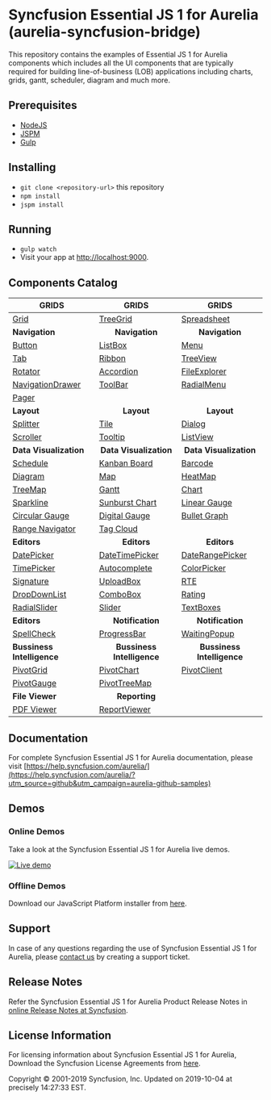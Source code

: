 # Syncfusion Essential JS 1 for Aurelia (aurelia-syncfusion-bridge)

This repository contains the examples of Essential JS 1 for Aurelia components which includes all the UI components that are typically required for building line-of-business (LOB) applications including charts, grids, gantt, scheduler, diagram and much more. 

## Prerequisites

* [NodeJS](https://nodejs.org/)
* [JSPM](https://github.com/jspm/jspm-cli)
* [Gulp](https://github.com/gulpjs/gulp) 

## Installing

* `git clone <repository-url>` this repository
* `npm install`
* `jspm install`

## Running

* `gulp watch`
* Visit your app at [http://localhost:9000](http://localhost:9000).

## Components Catalog

| <b>GRIDS<b> | <b><center>GRIDS</center><b> | <b><center>GRIDS</center><b> |
| ------------- | --------------- | ----------- |
|[Grid](https://aureliajq.syncfusion.com/#/samples/grid/default-Functionalities/?utm_source=github&utm_campaign=aurelia-github-samples)|[TreeGrid](https://aureliajq.syncfusion.com/#/samples/treegrid/Default-Sample/?utm_source=github&utm_campaign=aurelia-github-samples)|[Spreadsheet](https://aureliajq.syncfusion.com/#/samples/spreadsheet/default-functionalities?utm_source=github&utm_campaign=aurelia-github-samples)|
| <b>Navigation<b> | <b><center>Navigation</center><b> | <b><center>Navigation</center><b> |
|[Button](https://aureliajq.syncfusion.com/#/samples/buttons/Default-Functionalities/?utm_source=github&utm_campaign=aurelia-github-samples)|[ListBox](https://aureliajq.syncfusion.com/#/samples/listbox/basic-use/?utm_source=github&utm_campaign=aurelia-github-samples)|[Menu](https://aureliajq.syncfusion.com/#/samples/menu/default-functionalities/?utm_source=github&utm_campaign=aurelia-github-samples)|
|[Tab](https://aureliajq.syncfusion.com/#/samples/tab/default-functionalities/?utm_source=github&utm_campaign=aurelia-github-samples)|[Ribbon](https://aureliajq.syncfusion.com/#/samples/ribbon/default/?utm_source=github&utm_campaign=aurelia-github-samples)|[TreeView](https://aureliajq.syncfusion.com/#/samples/treeview/Default-Functionalities/?utm_source=github&utm_campaign=aurelia-github-samples)|
|[Rotator](https://aureliajq.syncfusion.com/#/samples/rotator/basic-use/?utm_source=github&utm_campaign=aurelia-github-samples)|[Accordion](https://aureliajq.syncfusion.com/#/samples/accordion/default-functionalities/?utm_source=github&utm_campaign=aurelia-github-samples)|[FileExplorer](https://aureliajq.syncfusion.com/#/samples/fileexplorer/Default-Functionalities/?utm_source=github&utm_campaign=aurelia-github-samples)|
|[NavigationDrawer](https://aureliajq.syncfusion.com/#/samples/navigationdrawer/basic-use/?utm_source=github&utm_campaign=aurelia-github-samples)|[ToolBar](https://aureliajq.syncfusion.com/#/samples/toolbar/default-functionalities/?utm_source=github&utm_campaign=aurelia-github-samples)|[RadialMenu](https://aureliajq.syncfusion.com/#/samples/radialmenu/basic-use/?utm_source=github&utm_campaign=aurelia-github-samples)|
|[Pager](https://aureliajq.syncfusion.com/#/samples/pager/default/?utm_source=github&utm_campaign=aurelia-github-samples)|
|<b>Layout</b>|<b><center>Layout</center></b>|<b><center>Layout</center></b> |
|[Splitter](https://aureliajq.syncfusion.com/#/samples/splitter/basic-use/?utm_source=github&utm_campaign=aurelia-github-samples)|[Tile](https://aureliajq.syncfusion.com/#/samples/tile/basic-use/?utm_source=github&utm_campaign=aurelia-github-samples)|[Dialog](https://aureliajq.syncfusion.com/#/samples/dialog/basic-use/?utm_source=github&utm_campaign=aurelia-github-samples)|
|[Scroller](https://aureliajq.syncfusion.com/#/samples/scroller/Default-Functionalities/?utm_source=github&utm_campaign=aurelia-github-samples)|[Tooltip](https://aureliajq.syncfusion.com/#/samples/tooltip/default-functionalities/?utm_source=github&utm_campaign=aurelia-github-samples)|[ListView](https://aureliajq.syncfusion.com/#/samples/listview/basic-use/?utm_source=github&utm_campaign=aurelia-github-samples)|
|<b>Data Visualization</b>|<b><center>Data Visualization</center></b>|<b><center>Data Visualization</center></b> |
|[Schedule](https://aureliajq.syncfusion.com/#/samples/schedule/default-functionalities/?utm_source=github&utm_campaign=aurelia-github-samples)|[Kanban Board](https://aureliajq.syncfusion.com/#/samples/kanban/default/?utm_source=github&utm_campaign=aurelia-github-samples)|[Barcode](https://aureliajq.syncfusion.com/#/samples/barcode/qrbarcode/?utm_source=github&utm_campaign=aurelia-github-samples)|
|[Diagram](https://aureliajq.syncfusion.com/#/samples/diagram/default-functionalities/?utm_source=github&utm_campaign=aurelia-github-samples)|[Map](https://aureliajq.syncfusion.com/#/samples/map/dataMarkers/?utm_source=github&utm_campaign=aurelia-github-samples)|[HeatMap](https://aureliajq.syncfusion.com/#/samples/heatmap/default-functionalities/?utm_source=github&utm_campaign=aurelia-github-samples)|
|[TreeMap](https://aureliajq.syncfusion.com/#/samples/treemap/flatCollection/?utm_source=github&utm_campaign=aurelia-github-samples)|[Gantt](https://aureliajq.syncfusion.com/#/samples/gantt/Default-Funtionalities/?utm_source=github&utm_campaign=aurelia-github-samples)|[Chart](https://aureliajq.syncfusion.com/#/samples/chart/line/?utm_source=github&utm_campaign=aurelia-github-samples)|
|[Sparkline](https://aureliajq.syncfusion.com/#/samples/sparkline/basic-use/?utm_source=github&utm_campaign=aurelia-github-samples)|[Sunburst Chart](https://aureliajq.syncfusion.com/#/samples/sunburstchart/default/?utm_source=github&utm_campaign=aurelia-github-samples)|[Linear Gauge](https://aureliajq.syncfusion.com/#/samples/lineargauge/basic-use/?utm_source=github&utm_campaign=aurelia-github-samples)|
|[Circular Gauge](https://aureliajq.syncfusion.com/#/samples/circulargauge/basic-use/?utm_source=github&utm_campaign=aurelia-github-samples)|[Digital Gauge](https://aureliajq.syncfusion.com/#/samples/digitalgauge/basic-use/?utm_source=github&utm_campaign=aurelia-github-samples)|[Bullet Graph](https://aureliajq.syncfusion.com/#/samples/bulletgraph/basic-use/?utm_source=github&utm_campaign=aurelia-github-samples)|
|[Range Navigator](https://aureliajq.syncfusion.com/#/samples/rangenavigator/basic-use/?utm_source=github&utm_campaign=aurelia-github-samples)|[Tag Cloud](https://aureliajq.syncfusion.com/#/samples/tagcloud/default-functionalities/?utm_source=github&utm_campaign=aurelia-github-samples)| |
|<b>Editors</b>|<b><center>Editors</center></b>|<b><center>Editors</center></b> |
|[DatePicker](https://aureliajq.syncfusion.com/#/samples/datepicker/Default-Functionalities/?utm_source=github&utm_campaign=aurelia-github-samples)|[DateTimePicker](https://aureliajq.syncfusion.com/#/samples/datetimepicker/Default-Functionalities/?utm_source=github&utm_campaign=aurelia-github-samples)|[DateRangePicker](https://aureliajq.syncfusion.com/#/samples/daterangepicker/Default-Functionalities/?utm_source=github&utm_campaign=aurelia-github-samples)|
|[TimePicker](https://aureliajq.syncfusion.com/#/samples/timepicker/Default-Functionalities/?utm_source=github&utm_campaign=aurelia-github-samples)|[Autocomplete](https://aureliajq.syncfusion.com/#/samples/autocomplete/basic-use/?utm_source=github&utm_campaign=aurelia-github-samples)|[ColorPicker](https://aureliajq.syncfusion.com/#/samples/colorpicker/Default-Functionalities/?utm_source=github&utm_campaign=aurelia-github-samples)|
|[Signature](https://aureliajq.syncfusion.com/#/samples/signature/basic-use/?utm_source=github&utm_campaign=aurelia-github-samples)|[UploadBox](https://aureliajq.syncfusion.com/#/samples/uploadbox/default-functionalities/?utm_source=github&utm_campaign=aurelia-github-samples)|[RTE](https://aureliajq.syncfusion.com/#/samples/rte/default-functionalities/?utm_source=github&utm_campaign=aurelia-github-samples)|
|[DropDownList](https://aureliajq.syncfusion.com/#/samples/dropdownlist/default-functionalities/?utm_source=github&utm_campaign=aurelia-github-samples)|[ComboBox](https://aureliajq.syncfusion.com/#/samples/combobox/default-functionalities/?utm_source=github&utm_campaign=aurelia-github-samples)|[Rating](https://aureliajq.syncfusion.com/#/samples/rating/default/?utm_source=github&utm_campaign=aurelia-github-samples)|
|[RadialSlider](https://aureliajq.syncfusion.com/#/samples/radialslider/basic-use/?utm_source=github&utm_campaign=aurelia-github-samples)|[Slider](https://aureliajq.syncfusion.com/#/samples/slider/Default/?utm_source=github&utm_campaign=aurelia-github-samples)|[TextBoxes](https://aureliajq.syncfusion.com/#/samples/textboxes/Default-Functionalities/?utm_source=github&utm_campaign=aurelia-github-samples)|
|<b>Editors</b>|<b><center>Notification</center></b>|<b><center>Notification</center></b> |
|[SpellCheck](https://aureliajq.syncfusion.com/#/samples/spellcheck/default/?utm_source=github&utm_campaign=aurelia-github-samples)|[ProgressBar](https://aureliajq.syncfusion.com/#/samples/progressbar/default-functionalities/?utm_source=github&utm_campaign=aurelia-github-samples)|[WaitingPopup](https://aureliajq.syncfusion.com/#/samples/waitingpopup/default-functionalities/?utm_source=github&utm_campaign=aurelia-github-samples)|
|<b>Bussiness Intelligence</b>|<b><center>Bussiness Intelligence</center></b>|<b><center>Bussiness Intelligence</center></b> |
|[PivotGrid](https://aureliajq.syncfusion.com/#/samples/pivotgrid/relational/?utm_source=github&utm_campaign=aurelia-github-samples)|[PivotChart](https://aureliajq.syncfusion.com/#/samples/pivotchart/relational/?utm_source=github&utm_campaign=aurelia-github-samples)|[PivotClient](https://aureliajq.syncfusion.com/#/samples/pivotclient/relational/?utm_source=github&utm_campaign=aurelia-github-samples)|
|[PivotGauge](https://aureliajq.syncfusion.com/#/samples/pivotgauge/relational/?utm_source=github&utm_campaign=aurelia-github-samples)|[PivotTreeMap](https://aureliajq.syncfusion.com/#/samples/pivottreemap/OLAP/?utm_source=github&utm_campaign=aurelia-github-samples)||
|<b>File Viewer</b>|<b><center>Reporting</center></b>||
|[PDF Viewer](https://aureliajq.syncfusion.com/#/samples/pdfviewer/basic-use/?utm_source=github&utm_campaign=aurelia-github-samples)|[ReportViewer](https://aureliajq.syncfusion.com/#/samples/reportviewer/Grouping-Aggregate/?utm_source=github&utm_campaign=aurelia-github-samples)||

## Documentation

For complete Syncfusion Essential JS 1 for Aurelia documentation, please visit [https://help.syncfusion.com/aurelia/](https://help.syncfusion.com/aurelia/?utm_source=github&utm_campaign=aurelia-github-samples)

## Demos

### Online Demos

Take a look at the Syncfusion Essential JS 1 for Aurelia live demos.

[![Live demo](http://dabuttonfactory.com/button.png?t=Live+demo&f=Calibri-Bold&ts=24&tc=fff&tshs=1&tshc=000&hp=20&vp=8&c=5&bgt=gradient&bgc=3d85c6&ebgc=073763)](https://aureliajq.syncfusion.com/?utm_source=github&utm_campaign=aurelia-github-samples)

### Offline Demos

Download our JavaScript Platform installer from [here](https://www.syncfusion.com/downloads/javascript/?utm_source=github&utm_campaign=aurelia-github-samples).

## Support

In case of any questions regarding the use of Syncfusion Essential JS 1 for Aurelia, please [contact us](http://www.syncfusion.com/support/?utm_source=github&utm_campaign=aurelia-github-samples) by creating a support ticket.

## Release Notes

Refer the Syncfusion Essential JS 1 for Aurelia Product Release Notes in [online Release Notes at Syncfusion](http://help.syncfusion.com/aurelia/release-notes/?utm_source=github&utm_campaign=aurelia-github-samples).

## License Information

For licensing information about Syncfusion Essential JS 1 for Aurelia, Download the Syncfusion License Agreements from [here](https://www.syncfusion.com/content/downloads/syncfusion_license.pdf).

<p>Copyright © 2001-2019 Syncfusion, Inc. Updated on 2019-10-04 at precisely 14:27:33 EST.</p>
